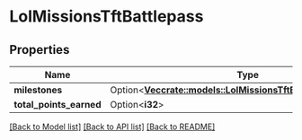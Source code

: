 # LolMissionsTftBattlepass

## Properties

Name | Type | Description | Notes
------------ | ------------- | ------------- | -------------
**milestones** | Option<[**Vec<crate::models::LolMissionsTftBattlepassMilestone>**](LolMissionsTftBattlepassMilestone.md)> |  | [optional]
**total_points_earned** | Option<**i32**> |  | [optional]

[[Back to Model list]](../README.md#documentation-for-models) [[Back to API list]](../README.md#documentation-for-api-endpoints) [[Back to README]](../README.md)


